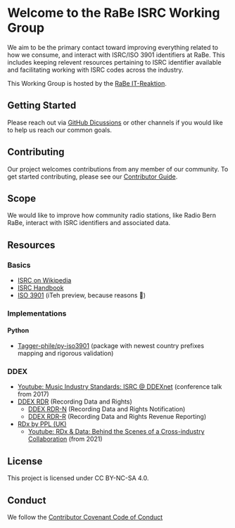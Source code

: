 # Welcome to the RaBe ISRC Working Group

We aim to be the primary contact toward improving everything related to how we
consume, and interact with ISRC/ISO 3901 identifiers at RaBe. This includes
keeping relevent resources pertaining to ISRC identifier available and
facilitating working with ISRC codes across the industry.

This Working Group is hosted by the [RaBe IT-Reaktion](https://rabe.ch).

## Getting Started

Please reach out via [GitHub Dicussions](https://github.com/radiorabe/wg-isrc/discussions)
or other channels if you would like to help us reach our common goals.

## Contributing

Our project welcomes contributions from any member of our community. To get
started contributing, please see our [Contributor Guide](CONTRIBUTING.md).

## Scope

We would like to improve how community radio stations, like Radio Bern RaBe,
interact with ISRC identifiers and associated data.

## Resources

### Basics

* [ISRC on Wikipedia](https://en.wikipedia.org/wiki/International_Standard_Recording_Code)
* [ISRC Handbook](https://isrc.ifpi.org/en/isrc-standard/handbook)
* [ISO 3901](https://cdn.standards.iteh.ai/samples/64817/e4be2d27eaf6444f8ec7c42b9b741afc/ISO-3901-2019.pdf) (iTeh preview, because reasons 🤷)

### Implementations

#### Python

* [Tagger-phile/py-iso3901](https://github.com/Tagger-phile/py-iso3901) (package with newest country prefixes mapping and rigorous validation)

### DDEX

* [Youtube: Music Industry Standards: ISRC @ DDEXnet](https://www.youtube.com/watch?v=FmZycNImCqc) (conference talk from 2017)
* [DDEX RDR](https://ddex.net/standards/recording-data-and-rights/) (Recording Data and Rights)
  * [DDEX RDR-N](https://kb.ddex.net/implementing-each-standard/recording-data-and-rights-standards-(rdr)/recording-data-and-rights-notification-(rdr-n)/) (Recording Data and Rights Notification)
  * [DDEX RDR-R](https://kb.ddex.net/implementing-each-standard/recording-data-and-rights-standards-(rdr)/recording-data-and-rights-revenue-reporting-(rdr-r)/) (Recording Data and Rights Revenue Reporting)
* [RDx by PPL (UK)](https://www.rdx-portal.org/)
  * [Youtube: RDx & Data: Behind the Scenes of a Cross-industry Collaboration](https://www.youtube.com/watch?v=Z5jcbNeQpUE) (from 2021)
  
## License

This project is licensed under CC BY-NC-SA 4.0.

## Conduct

We follow the [Contributor Covenant Code of Conduct](https://github.com/radiorabe/.github/blob/main/CODE_OF_CONDUCT.md)
